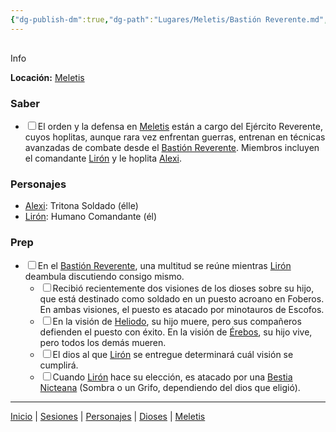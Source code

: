 ```yaml
---
{"dg-publish-dm":true,"dg-path":"Lugares/Meletis/Bastión Reverente.md","permalink":"/lugares/meletis/bastion-reverente/"}
---
```


<p><span><div data-callout-metadata="" data-callout-fold="" data-callout="info" class="callout node-insert-event"><div class="callout-title" dir="auto"><div class="callout-icon"><svg width="16" height="16"></svg></div><div class="callout-title-inner">Info</div></div><div class="callout-content">
<p dir="auto"><strong>Locación:</strong> <a data-tooltip-position="top" aria-label="Lugares/Meletis.md" data-href="Lugares/Meletis.md" href="Lugares/Meletis.md" class="internal-link" target="_blank" rel="noopener nofollow">Meletis</a></p>
</div></div></span></p><h3><span>Saber</span></h3><div><ul class="contains-task-list"><li data-task="x" class="dataview task-list-item is-checked"><input type="checkbox" class="dataview task-list-item-checkbox"><span>El orden y la defensa en <a data-tooltip-position="top" aria-label="Lugares/Meletis" data-href="Lugares/Meletis" href="Lugares/Meletis" class="internal-link" target="_blank" rel="noopener nofollow">Meletis</a> están a cargo del Ejército Reverente, cuyos hoplitas, aunque rara vez enfrentan guerras, entrenan en técnicas avanzadas de combate desde el <a data-tooltip-position="top" aria-label="Lugares/Bastión Reverente" data-href="Lugares/Bastión Reverente" href="Lugares/Bastión Reverente" class="internal-link" target="_blank" rel="noopener nofollow">Bastión Reverente</a>. Miembros incluyen el comandante <a data-tooltip-position="top" aria-label="Personajes/Lirón" data-href="Personajes/Lirón" href="Personajes/Lirón" class="internal-link" target="_blank" rel="noopener nofollow">Lirón</a> y le hoplita <a data-tooltip-position="top" aria-label="Personajes/Alexi" data-href="Personajes/Alexi" href="Personajes/Alexi" class="internal-link" target="_blank" rel="noopener nofollow">Alexi</a>.</span></li></ul></div><h3><span>Personajes</span></h3><p><ul class="dataview dataview-ul dataview-result-list-root-ul"><li class="dataview-result-list-li"><span><a data-tooltip-position="top" aria-label="Personajes/Alexi.md" data-href="Personajes/Alexi.md" href="Personajes/Alexi.md" class="internal-link" target="_blank" rel="noopener nofollow">Alexi</a>: Tritona Soldado (élle)</span></li><li class="dataview-result-list-li"><span><a data-tooltip-position="top" aria-label="Personajes/Lirón.md" data-href="Personajes/Lirón.md" href="Personajes/Lirón.md" class="internal-link" target="_blank" rel="noopener nofollow">Lirón</a>: Humano Comandante (él)</span></li></ul></p><h3><span>Prep</span></h3><div><ul class="contains-task-list"><li data-task=" " class="dataview task-list-item"><input type="checkbox" class="dataview task-list-item-checkbox"><span>En el <a data-tooltip-position="top" aria-label="Lugares/Bastión Reverente" data-href="Lugares/Bastión Reverente" href="Lugares/Bastión Reverente" class="internal-link" target="_blank" rel="noopener nofollow">Bastión Reverente</a>, una multitud se reúne mientras <a data-tooltip-position="top" aria-label="Personajes/Lirón" data-href="Personajes/Lirón" href="Personajes/Lirón" class="internal-link" target="_blank" rel="noopener nofollow">Lirón</a> deambula discutiendo consigo mismo.</span><ul class="contains-task-list"><li data-task=" " class="dataview task-list-item"><input type="checkbox" class="dataview task-list-item-checkbox"><span>Recibió recientemente dos visiones de los dioses sobre su hijo, que está destinado como soldado en un puesto acroano en Foberos. En ambas visiones, el puesto es atacado por minotauros de Escofos.</span></li><li data-task=" " class="dataview task-list-item"><input type="checkbox" class="dataview task-list-item-checkbox"><span>En la visión de <a data-tooltip-position="top" aria-label="Dioses/Heliodo" data-href="Dioses/Heliodo" href="Dioses/Heliodo" class="internal-link" target="_blank" rel="noopener nofollow">Heliodo</a>, su hijo muere, pero sus compañeros defienden el puesto con éxito. En la visión de <a data-tooltip-position="top" aria-label="Dioses/Érebos" data-href="Dioses/Érebos" href="Dioses/Érebos" class="internal-link" target="_blank" rel="noopener nofollow">Érebos</a>, su hijo vive, pero todos los demás mueren.</span></li><li data-task=" " class="dataview task-list-item"><input type="checkbox" class="dataview task-list-item-checkbox"><span>El dios al que <a data-tooltip-position="top" aria-label="Personajes/Lirón" data-href="Personajes/Lirón" href="Personajes/Lirón" class="internal-link" target="_blank" rel="noopener nofollow">Lirón</a> se entregue determinará cuál visión se cumplirá.</span></li><li data-task=" " class="dataview task-list-item"><input type="checkbox" class="dataview task-list-item-checkbox"><span>Cuando <a data-tooltip-position="top" aria-label="Personajes/Lirón" data-href="Personajes/Lirón" href="Personajes/Lirón" class="internal-link" target="_blank" rel="noopener nofollow">Lirón</a> hace su elección, es atacado por una <a data-tooltip-position="top" aria-label="Statblocks/Bestia Nicteana" data-href="Statblocks/Bestia Nicteana" href="Statblocks/Bestia Nicteana" class="internal-link" target="_blank" rel="noopener nofollow">Bestia Nicteana</a> (Sombra o un Grifo, dependiendo del dios que eligió).</span></li></ul></li></ul></div><p><span><hr></span></p><p><span><a data-tooltip-position="top" aria-label="Almanaque/Inicio" data-href="Almanaque/Inicio" href="Almanaque/Inicio" class="internal-link" target="_blank" rel="noopener nofollow">Inicio</a> | <a data-tooltip-position="top" aria-label="Almanaque/Sesiones" data-href="Almanaque/Sesiones" href="Almanaque/Sesiones" class="internal-link" target="_blank" rel="noopener nofollow">Sesiones</a> | <a data-tooltip-position="top" aria-label="Almanaque/Personajes" data-href="Almanaque/Personajes" href="Almanaque/Personajes" class="internal-link" target="_blank" rel="noopener nofollow">Personajes</a> | <a data-tooltip-position="top" aria-label="Almanaque/Dioses" data-href="Almanaque/Dioses" href="Almanaque/Dioses" class="internal-link" target="_blank" rel="noopener nofollow">Dioses</a> | <a data-tooltip-position="top" aria-label="Lugares/Meletis" data-href="Lugares/Meletis" href="Lugares/Meletis" class="internal-link" target="_blank" rel="noopener nofollow">Meletis</a> </span></p>